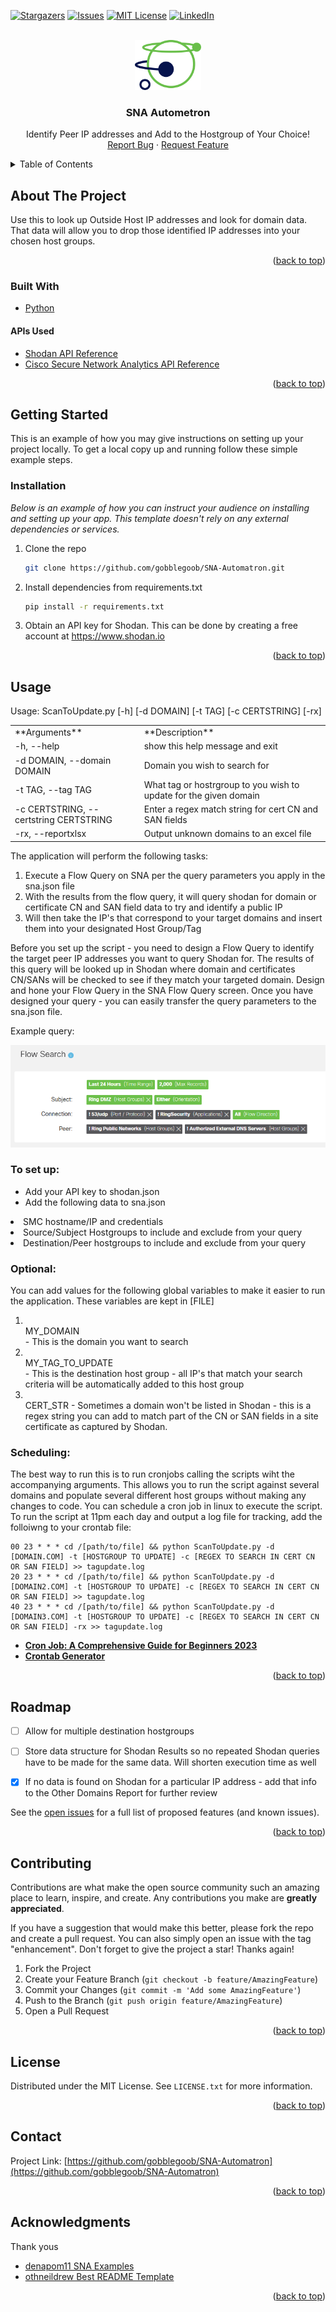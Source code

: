 <div id="top"></div>
<!--
*** Thanks for checking out the Best-README-Template. If you have a suggestion
*** that would make this better, please fork the repo and create a pull request
*** or simply open an issue with the tag "enhancement".
*** Don't forget to give the project a star!
*** Thanks again! Now go create something AMAZING! :D
-->



<!-- PROJECT SHIELDS -->
<!--
*** I'm using markdown "reference style" links for readability.
*** Reference links are enclosed in brackets [ ] instead of parentheses ( ).
*** See the bottom of this document for the declaration of the reference variables
*** for contributors-url, forks-url, etc. This is an optional, concise syntax you may use.
*** https://www.markdownguide.org/basic-syntax/#reference-style-links
-->

[![Stargazers][stars-shield]][stars-url]
[![Issues][issues-shield]][issues-url]
[![MIT License][license-shield]][license-url]
[![LinkedIn][linkedin-shield]][linkedin-url]



<!-- PROJECT LOGO -->
<br />
<div align="center">
  <a href="https://github.com/othneildrew/Best-README-Template">
    <img src="images/logo.png" alt="Logo" height="80">
  </a>

  <h3 align="center">SNA Autometron</h3>

  <p align="center">
    Identify Peer IP addresses and Add to the Hostgroup of Your Choice!
    <br />
    <a href="https://github.com/othneildrew/Best-README-Template/issues">Report Bug</a>
    ·
    <a href="https://github.com/othneildrew/Best-README-Template/issues">Request Feature</a>
  </p>
</div>



<!-- TABLE OF CONTENTS -->
<details>
  <summary>Table of Contents</summary>
  <ol>
    <li>
      <a href="#about-the-project">About The Project</a>
      <ul>
        <li><a href="#built-with">Built With</a></li>
      </ul>
    </li>
    <li>
      <a href="#getting-started">Getting Started</a>
      <ul>
        <li><a href="#prerequisites">Prerequisites</a></li>
        <li><a href="#installation">Installation</a></li>
      </ul>
    </li>
    <li><a href="#usage">Usage</a></li>
    <li><a href="#roadmap">Roadmap</a></li>
    <li><a href="#contributing">Contributing</a></li>
    <li><a href="#license">License</a></li>
    <li><a href="#contact">Contact</a></li>
    <li><a href="#acknowledgments">Acknowledgments</a></li>
  </ol>
</details>



<!-- ABOUT THE PROJECT -->
## About The Project

Use this to look up Outside Host IP addresses and look for domain data.  That data will allow you to drop those identified IP addresses into your chosen host groups.  


<p align="right">(<a href="#top">back to top</a>)</p>



### Built With

* [Python](https://python.org/)

#### APIs Used
* [Shodan API Reference](https://developer.shodan.io/api)
* [Cisco Secure Network Analytics API Reference](https://developer.cisco.com/docs/stealthwatch/enterprise/)

<p align="right">(<a href="#top">back to top</a>)</p>



<!-- GETTING STARTED -->
## Getting Started

This is an example of how you may give instructions on setting up your project locally.
To get a local copy up and running follow these simple example steps.
<!--
### Prerequisites

This is an example of how to list things you need to use the software and how to install them.
* npm
  ```sh
  npm install npm@latest -g
  ```
-->

### Installation

_Below is an example of how you can instruct your audience on installing and setting up your app. This template doesn't rely on any external dependencies or services._

1. Clone the repo
   ```sh
   git clone https://github.com/gobblegoob/SNA-Automatron.git
   ```
2. Install dependencies from requirements.txt
   ```sh
   pip install -r requirements.txt
   ```
3. Obtain an API key for Shodan.  This can be done by creating a free account at https://www.shodan.io

<p align="right">(<a href="#top">back to top</a>)</p>


<!-- USAGE EXAMPLES -->
## Usage
Usage: ScanToUpdate.py [-h] [-d DOMAIN] [-t TAG] [-c CERTSTRING] [-rx]

<table>
  <tr>
    <td width = 300>**Arguments**</td><td width=500>**Description**</td>
  </tr>
  <tr><td>-h, --help</td><td>show this help message and exit</td></tr>
  <tr><td>-d DOMAIN, --domain DOMAIN</td><td>Domain you wish to search for</td></tr>
  <tr><td>-t TAG, --tag TAG</td><td>What tag or hostrgroup to you wish to update for the given domain</td></tr>
  <tr><td>-c CERTSTRING, --certstring CERTSTRING</td><td>Enter a regex match string for cert CN and SAN fields</td></tr>
  <tr><td>-rx, --reportxlsx</td><td>Output unknown domains to an excel file</td></tr>
</table>

  
The application will perform the following tasks:
1. Execute a Flow Query on SNA per the query parameters you apply in the sna.json file
2. With the results from the flow query, it will query shodan for domain or certificate CN and SAN field data to try and identify a public IP
3. Will then take the IP's that correspond to your target domains and insert them into your designated Host Group/Tag

<p>Before you set up the script - you need to design a Flow Query to identify the target peer IP addresses you want to query Shodan for.  The results of this query will be looked up in Shodan where domain and certificates CN/SANs will be checked to see if they match your targeted domain.  Design and hone your Flow Query in the SNA Flow Query screen.  Once you have designed your query - you can easily transfer the query parameters to the sna.json file.  </p>

<p>Example query:</p> 
<img src="images/flowsearch.PNG" alt="Example Flow Query">

### To set up:
 - Add your API key to shodan.json
 - Add the following data to sna.json
 <li>SMC hostname/IP and credentials
 <li>Source/Subject Hostgroups to include and exclude from your query
 <li>Destination/Peer hostgroups to include and exclude from your query
 
 ### Optional:
 You can add values for the following global variables to make it easier to run the application.  These variables are kept in [FILE]
 1. <br>MY_DOMAIN</br> - This is the domain you want to search
 2. <br>MY_TAG_TO_UPDATE</br> - This is the destination host group - all IP's that match your search criteria will be automatically added to this host group
 3. <br>CERT_STR - Sometimes a domain won't be listed in Shodan - this is a regex string you can add to match part of the CN or SAN fields in a site certificate as captured by Shodan.

### Scheduling:
The best way to run this is to run cronjobs calling the scripts wiht the accompanying arguments.  This allows you to run the script against several domains and populate several different host groups without making any changes to code.  You can schedule a cron job in linux to execute the script. To run the script at 11pm each day and output a log file for tracking, add the folloiwng to your crontab file:
```
00 23 * * * cd /[path/to/file] && python ScanToUpdate.py -d [DOMAIN.COM] -t [HOSTGROUP TO UPDATE] -c [REGEX TO SEARCH IN CERT CN OR SAN FIELD] >> tagupdate.log 
20 23 * * * cd /[path/to/file] && python ScanToUpdate.py -d [DOMAIN2.COM] -t [HOSTGROUP TO UPDATE] -c [REGEX TO SEARCH IN CERT CN OR SAN FIELD] >> tagupdate.log 
40 23 * * * cd /[path/to/file] && python ScanToUpdate.py -d [DOMAIN3.COM] -t [HOSTGROUP TO UPDATE] -c [REGEX TO SEARCH IN CERT CN OR SAN FIELD] -rx >> tagupdate.log 
```

- **[Cron Job: A Comprehensive Guide for Beginners 2023](https://www.hostinger.com/tutorials/cron-job)**
- **[Crontab Generator](https://crontab-generator.org/)**

<p align="right">(<a href="#top">back to top</a>)</p>



<!-- ROADMAP -->
## Roadmap

- [ ] Allow for multiple destination hostgroups
- [ ] Store data structure for Shodan Results so no repeated Shodan queries have to be made for the same data.  Will shorten execution time as well
- [x] If no data is found on Shodan for a particular IP address - add that info to the Other Domains Report for further review


See the [open issues](https://github.com/othneildrew/Best-README-Template/issues) for a full list of proposed features (and known issues).

<p align="right">(<a href="#top">back to top</a>)</p>



<!-- CONTRIBUTING -->
## Contributing

Contributions are what make the open source community such an amazing place to learn, inspire, and create. Any contributions you make are **greatly appreciated**.

If you have a suggestion that would make this better, please fork the repo and create a pull request. You can also simply open an issue with the tag "enhancement".
Don't forget to give the project a star! Thanks again!

1. Fork the Project
2. Create your Feature Branch (`git checkout -b feature/AmazingFeature`)
3. Commit your Changes (`git commit -m 'Add some AmazingFeature'`)
4. Push to the Branch (`git push origin feature/AmazingFeature`)
5. Open a Pull Request

<p align="right">(<a href="#top">back to top</a>)</p>



<!-- LICENSE -->
## License

Distributed under the MIT License. See `LICENSE.txt` for more information.

<p align="right">(<a href="#top">back to top</a>)</p>



<!-- CONTACT -->
## Contact

Project Link: [https://github.com/gobblegoob/SNA-Automatron](https://github.com/gobblegoob/SNA-Automatron)

<p align="right">(<a href="#top">back to top</a>)</p>



<!-- ACKNOWLEDGMENTS -->
## Acknowledgments


Thank yous

* [denapom11 SNA Examples](https://github.com/CiscoDevNet/stealthwatch-enterprise-sample-scripts)
* [othneildrew Best README Template](https://github.com/othneildrew/Best-README-Template)


<p align="right">(<a href="#top">back to top</a>)</p>



<!-- MARKDOWN LINKS & IMAGES -->
<!-- https://www.markdownguide.org/basic-syntax/#reference-style-links -->
[contributors-shield]: https://img.shields.io/github/contributors/othneildrew/Best-README-Template.svg?style=for-the-badge
[contributors-url]: https://github.com/othneildrew/Best-README-Template/graphs/contributors
[forks-shield]: https://img.shields.io/github/forks/othneildrew/Best-README-Template.svg?style=for-the-badge
[forks-url]: https://github.com/othneildrew/Best-README-Template/network/members
[stars-shield]: https://img.shields.io/github/stars/othneildrew/Best-README-Template.svg?style=for-the-badge
[stars-url]: https://github.com/gobblegoob/SNA-Automatron/stargazers
[issues-shield]: https://img.shields.io/github/issues/othneildrew/Best-README-Template.svg?style=for-the-badge
[issues-url]: https://github.com/gobblegoob/SNA-Automatron/issues
[license-shield]: https://img.shields.io/github/license/othneildrew/Best-README-Template.svg?style=for-the-badge
[license-url]: https://github.com/gobblegoob/SNA-Automatron/blob/main/LICENSE
[linkedin-shield]: https://img.shields.io/badge/-LinkedIn-black.svg?style=for-the-badge&logo=linkedin&colorB=555
[linkedin-url]: https://linkedin.com/in/
[product-screenshot]: images/screenshot.png
